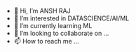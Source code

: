 - 👋 Hi, I’m ANSH RAJ
- 👀 I’m interested in DATASCIENCE/AI/ML
- 🌱 I’m currently learning ML
- 💞️ I’m looking to collaborate on ...
- 📫 How to reach me ...

<!---
ANSHRAJCODE/ANSHRAJCODE is a ✨ special ✨ repository because its `README.md` (this file) appears on your GitHub profile.
You can click the Preview link to take a look at your changes.
--->
